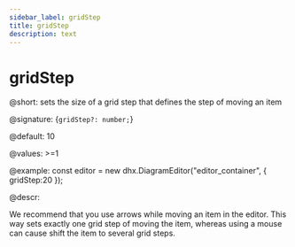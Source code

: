 ```yaml
---
sidebar_label: gridStep
title: gridStep
description: text
---
```


# gridStep

@short: sets the size of a grid step that defines the step of moving an item

@signature: {`gridStep?: number;`}

@default: 10

@values: >=1

@example:
const editor = new dhx.DiagramEditor("editor_container", {
    gridStep:20
});

@descr:

We recommend that you use arrows while moving an item in the editor. This way sets exactly one grid step of moving the item, whereas using a mouse can cause shift the item to several grid steps.
